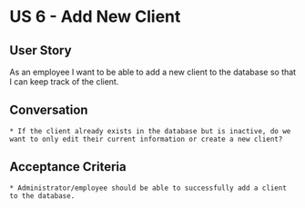 US 6 - Add New Client
=======

User Story
---
As an employee I want to be able to add a new client to the database so that I can keep track of the client.


Conversation
----
	* If the client already exists in the database but is inactive, do we want to only edit their current information or create a new client?

Acceptance Criteria
----
	* Administrator/employee should be able to successfully add a client to the database.